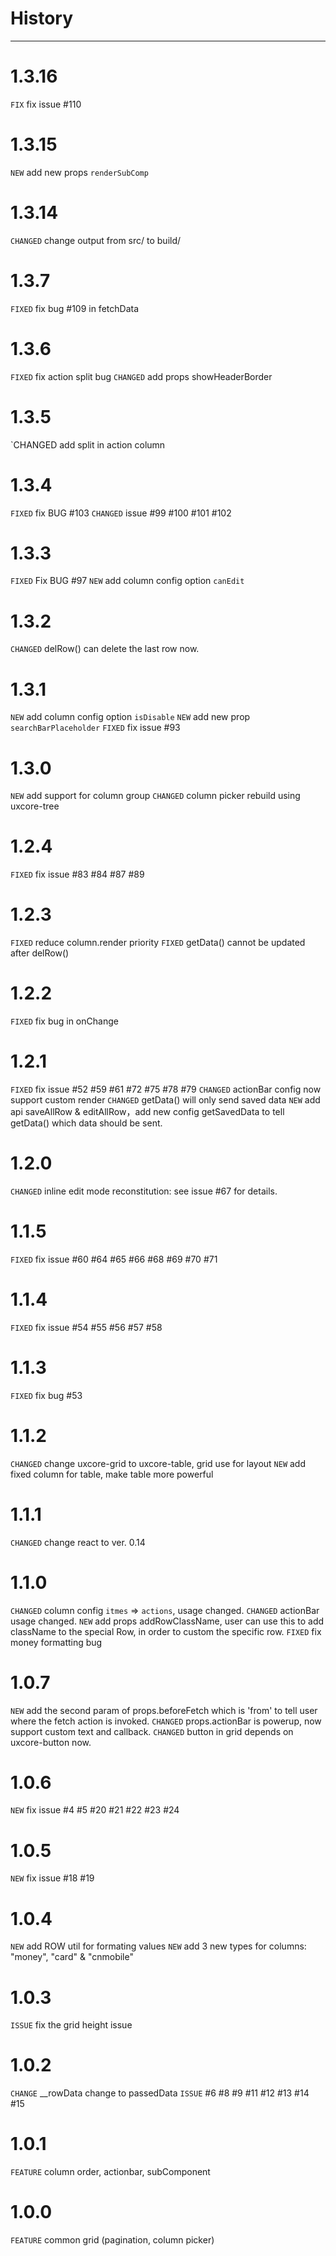 # History

---

# 1.3.16

`FIX` fix issue #110

# 1.3.15

`NEW` add new props `renderSubComp`

# 1.3.14

`CHANGED` change output from src/ to build/

# 1.3.7

`FIXED` fix bug #109 in fetchData

# 1.3.6

`FIXED` fix action split bug
`CHANGED` add props showHeaderBorder 

# 1.3.5

`CHANGED add split in action column

# 1.3.4

`FIXED` fix BUG #103
`CHANGED` issue #99 #100 #101 #102 

# 1.3.3

`FIXED` Fix BUG #97
`NEW` add column config option `canEdit`

# 1.3.2

`CHANGED` delRow() can delete the last row now.

# 1.3.1

`NEW` add column config option `isDisable`
`NEW` add new prop `searchBarPlaceholder`
`FIXED` fix issue #93

# 1.3.0

`NEW` add support for column group
`CHANGED` column picker rebuild using uxcore-tree 

# 1.2.4

`FIXED` fix issue #83 #84 #87 #89

# 1.2.3

`FIXED` reduce column.render priority
`FIXED` getData() cannot be updated after delRow()

# 1.2.2

`FIXED` fix bug in onChange

# 1.2.1

`FIXED` fix issue #52 #59 #61 #72 #75 #78 #79 
`CHANGED` actionBar config now support custom render
`CHANGED` getData() will only send saved data
`NEW` add api saveAllRow & editAllRow，add new config getSavedData to tell getData() which data should be sent.

# 1.2.0

`CHANGED` inline edit mode reconstitution: see issue #67 for details.

# 1.1.5

`FIXED` fix issue #60 #64 #65 #66 #68 #69 #70 #71

# 1.1.4

`FIXED` fix issue #54 #55 #56 #57 #58

# 1.1.3

`FIXED` fix bug #53

# 1.1.2

`CHANGED` change uxcore-grid to uxcore-table, grid use for layout
`NEW` add fixed column for table, make table more powerful


# 1.1.1

`CHANGED` change react to ver. 0.14

# 1.1.0

`CHANGED` column config `itmes` => `actions`, usage changed.
`CHANGED` actionBar usage changed.
`NEW` add props addRowClassName, user can use this to add className to the special Row, in order to custom the specific row.
`FIXED` fix money formatting bug

# 1.0.7

`NEW` add the second param of props.beforeFetch which is 'from' to tell user where the fetch action is invoked.
`CHANGED` props.actionBar is powerup, now support custom text and callback.
`CHANGED` button in grid depends on uxcore-button now.

# 1.0.6

`NEW` fix issue #4 #5 #20 #21 #22 #23 #24

# 1.0.5

`NEW` fix issue #18 #19


# 1.0.4

`NEW` add ROW util for formating values
`NEW` add 3 new types for columns: "money", "card" & "cnmobile"

# 1.0.3

`ISSUE` fix the grid height issue

# 1.0.2

`CHANGE` __rowData change to passedData
`ISSUE` #6 #8 #9 #11 #12 #13 #14 #15 

# 1.0.1

`FEATURE` column order, actionbar, subComponent


# 1.0.0

`FEATURE` common grid (pagination, column picker)


